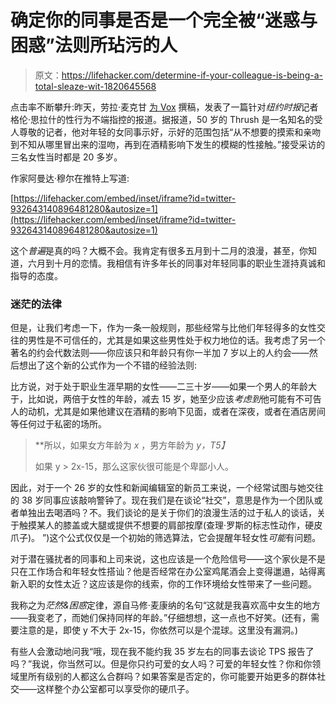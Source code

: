 # 确定你的同事是否是一个完全被“迷惑与困惑”法则所玷污的人

> 原文：<https://lifehacker.com/determine-if-your-colleague-is-being-a-total-sleaze-wit-1820645568>

点击率不断攀升:昨天，劳拉·麦克甘 [为 Vox](https://www.vox.com/policy-and-politics/2017/11/20/16678094/glenn-thrush-new-york-times) 撰稿，发表了一篇针对*纽约时报*记者格伦·思拉什的性行为不端指控的报道。据报道，50 岁的 Thrush 是一名知名的受人尊敬的记者，他对年轻的女同事示好，示好的范围包括“从不想要的摸索和亲吻到不知从哪里冒出来的湿吻，再到在酒精影响下发生的模糊的性接触。”接受采访的三名女性当时都是 20 多岁。



作家阿曼达·穆尔在推特上写道:

 [https://lifehacker.com/embed/inset/iframe?id=twitter-932643140896481280&autosize=1](https://lifehacker.com/embed/inset/iframe?id=twitter-932643140896481280&autosize=1) 

这个*普遍*是真的吗？大概不会。我肯定有很多五月到十二月的浪漫，甚至，你知道，六月到十月的恋情。我相信有许多年长的同事对年轻同事的职业生涯持真诚和指导的态度。

### 迷茫的法律

但是，让我们考虑一下，作为一条一般规则，那些经常与比他们年轻得多的女性交往的男性是不可信任的，尤其是如果这些男性处于权力地位的话。我考虑了另一个著名的约会代数法则——你应该只和年龄只有你一半加 7 岁以上的人约会——然后想出了这个新的公式作为一个不错的经验法则:

比方说，对于处于职业生涯早期的女性——二三十岁——如果一个男人的年龄大于，比如说，两倍于女性的年龄，减去 15 岁，她至少应该*考虑到*他可能有不可告人的动机，尤其是如果他建议在酒精的影响下见面，或者在深夜，或者在酒店房间等任何过于私密的场所。

> **所以，如果女方年龄为 *x* ，男方年龄为 *y，*T5】**
> 
> 如果 y > 2x-15，那么这家伙很可能是个卑鄙小人。

因此，对于一个 26 岁的女性和新闻编辑室的新员工来说，一个经常试图与她交往的 38 岁同事应该敲响警钟了。现在我们是在谈论“社交”，意思是作为一个团队或者单独出去喝酒吗？不。我们谈论的是关于你们的浪漫生活的过于私人的谈话，关于触摸某人的膝盖或大腿或提供不想要的肩部按摩(查理·罗斯的标志性动作，硬皮爪子)。 ”)这个公式仅仅是一个初始的筛选算法，它会提醒年轻女性*可能*有问题。

对于潜在骚扰者的同事和上司来说，这也应该是一个危险信号——这个家伙是不是只在工作场合和年轻女性搭讪？他是否经常在办公室鸡尾酒会上变得邋遢，站得离新入职的女性太近？这应该是你的线索，你的工作环境给女性带来了一些问题。

我称之为*茫然&困惑*定律，源自马修·麦康纳的名句“这就是我喜欢高中女生的地方——我变老了，而她们保持同样的年龄。”仔细想想，这一点也不好笑。(还有，需要注意的是，即使 y 不大于 2x-15，你依然可以是个混球。这里没有漏洞。)

有些人会激动地问我“哦，现在我不能约我 35 岁左右的同事去谈论 TPS 报告了吗？”我说，你当然可以。但是你只约可爱的女人吗？可爱的年轻女性？你和你领域里所有级别的人都这么合群吗？如果答案是否定的，你可能要开始更多的群体社交——这样整个办公室都可以享受你的硬爪子。
